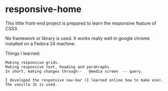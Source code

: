 # responsive-home

This little front-end project is prepared to learn the responsive feature of CSS3.

No framework or library is used. It works really well in google chrome installed on a Fedora 24 machine.

Things I learned:

	Making responsive grids.
	Making responsive text, heading and parahraphs.
	In short, making changes through--   @media screen  -- query.
	
	I developed the responsive nav-bar (I learned online how to make one). The vanilla JS is used.

